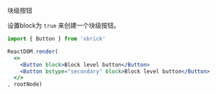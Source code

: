 块级按钮

设置block为 `true` 来创建一个块级按钮。

````jsx
import { Button } from 'xbrick'

ReactDOM.render(
  <>
    <Button block>Block level button</Button>
    <Button bstype="secondary" block>Block level button</Button>
  </>
, rootNode)
````
